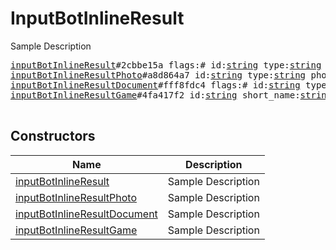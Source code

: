 # InputBotInlineResult

Sample Description

<pre>
<a href="../constructor/inputBotInlineResult.md">inputBotInlineResult</a>#2cbbe15a flags:# id:<a href="../type/string.md">string</a> type:<a href="../type/string.md">string</a> title:flags.1?<a href="../type/string.md">string</a> description:flags.2?<a href="../type/string.md">string</a> url:flags.3?<a href="../type/string.md">string</a> thumb_url:flags.4?<a href="../type/string.md">string</a> content_url:flags.5?<a href="../type/string.md">string</a> content_type:flags.5?<a href="../type/string.md">string</a> w:flags.6?<a href="../type/int.md">int</a> h:flags.6?<a href="../type/int.md">int</a> duration:flags.7?<a href="../type/int.md">int</a> send_message:<a href="../type/InputBotInlineMessage.md">InputBotInlineMessage</a> = <a href="../type/InputBotInlineResult.md">InputBotInlineResult</a>;
<a href="../constructor/inputBotInlineResultPhoto.md">inputBotInlineResultPhoto</a>#a8d864a7 id:<a href="../type/string.md">string</a> type:<a href="../type/string.md">string</a> photo:<a href="../type/InputPhoto.md">InputPhoto</a> send_message:<a href="../type/InputBotInlineMessage.md">InputBotInlineMessage</a> = <a href="../type/InputBotInlineResult.md">InputBotInlineResult</a>;
<a href="../constructor/inputBotInlineResultDocument.md">inputBotInlineResultDocument</a>#fff8fdc4 flags:# id:<a href="../type/string.md">string</a> type:<a href="../type/string.md">string</a> title:flags.1?<a href="../type/string.md">string</a> description:flags.2?<a href="../type/string.md">string</a> document:<a href="../type/InputDocument.md">InputDocument</a> send_message:<a href="../type/InputBotInlineMessage.md">InputBotInlineMessage</a> = <a href="../type/InputBotInlineResult.md">InputBotInlineResult</a>;
<a href="../constructor/inputBotInlineResultGame.md">inputBotInlineResultGame</a>#4fa417f2 id:<a href="../type/string.md">string</a> short_name:<a href="../type/string.md">string</a> send_message:<a href="../type/InputBotInlineMessage.md">InputBotInlineMessage</a> = <a href="../type/InputBotInlineResult.md">InputBotInlineResult</a>;

</pre>

## Constructors

| Name | Description |
|------|-------------|
| [inputBotInlineResult](../constructor/inputBotInlineResult.md) | Sample Description |
| [inputBotInlineResultPhoto](../constructor/inputBotInlineResultPhoto.md) | Sample Description |
| [inputBotInlineResultDocument](../constructor/inputBotInlineResultDocument.md) | Sample Description |
| [inputBotInlineResultGame](../constructor/inputBotInlineResultGame.md) | Sample Description |


